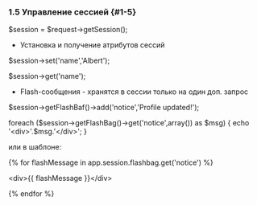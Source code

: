 ### 1.5 Управление сессией {#1-5}

$session = $request->getSession();

*   Установка и получение атрибутов сессий

$session->set('name','Albert');

$session->get('name');

*   Flash-сообщения - хранятся в сессии только на один доп. запрос

$session->getFlashBaf()->add('notice','Profile updated!');

foreach ($session->getFlashBag()->get('notice',array()) as $msg) { echo '&lt;div&gt;'.$msg.'&lt;/div&gt;'; }

или в шаблоне:

{% for flashMessage in app.session.flashbag.get('notice') %}

&lt;div&gt;{{ flashMessage }}&lt;/div&gt;

{% endfor %}